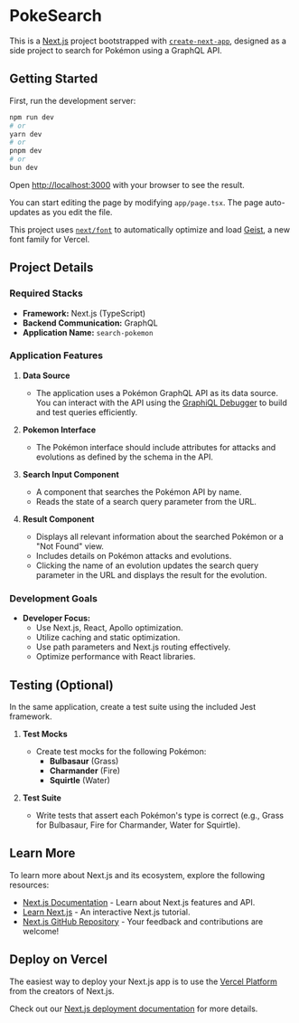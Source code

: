 # PokeSearch

This is a [Next.js](https://nextjs.org) project bootstrapped with [`create-next-app`](https://nextjs.org/docs/app/api-reference/cli/create-next-app), designed as a side project to search for Pokémon using a GraphQL API.

## Getting Started

First, run the development server:

```bash
npm run dev
# or
yarn dev
# or
pnpm dev
# or
bun dev
```

Open [http://localhost:3000](http://localhost:3000) with your browser to see the result.

You can start editing the page by modifying `app/page.tsx`. The page auto-updates as you edit the file.

This project uses [`next/font`](https://nextjs.org/docs/app/building-your-application/optimizing/fonts) to automatically optimize and load [Geist](https://vercel.com/font), a new font family for Vercel.

## Project Details

### Required Stacks

- **Framework:** Next.js (TypeScript)
- **Backend Communication:** GraphQL
- **Application Name:** `search-pokemon`

### Application Features

1. **Data Source**
   - The application uses a Pokémon GraphQL API as its data source. You can interact with the API using the [GraphiQL Debugger](https://graphiql.graphql.org/) to build and test queries efficiently.

2. **Pokemon Interface**
   - The Pokémon interface should include attributes for attacks and evolutions as defined by the schema in the API.

3. **Search Input Component**
   - A component that searches the Pokémon API by name.
   - Reads the state of a search query parameter from the URL.

4. **Result Component**
   - Displays all relevant information about the searched Pokémon or a "Not Found" view.
   - Includes details on Pokémon attacks and evolutions.
   - Clicking the name of an evolution updates the search query parameter in the URL and displays the result for the evolution.


### Development Goals

- **Developer Focus:**
  - Use Next.js, React, Apollo optimization.
  - Utilize caching and static optimization.
  - Use path parameters and Next.js routing effectively.
  - Optimize performance with React libraries.

## Testing (Optional)

In the same application, create a test suite using the included Jest framework.

1. **Test Mocks**
   - Create test mocks for the following Pokémon:
     - **Bulbasaur** (Grass)
     - **Charmander** (Fire)
     - **Squirtle** (Water)

2. **Test Suite**
   - Write tests that assert each Pokémon's type is correct (e.g., Grass for Bulbasaur, Fire for Charmander, Water for Squirtle).

## Learn More

To learn more about Next.js and its ecosystem, explore the following resources:

- [Next.js Documentation](https://nextjs.org/docs) - Learn about Next.js features and API.
- [Learn Next.js](https://nextjs.org/learn) - An interactive Next.js tutorial.
- [Next.js GitHub Repository](https://github.com/vercel/next.js) - Your feedback and contributions are welcome!

## Deploy on Vercel

The easiest way to deploy your Next.js app is to use the [Vercel Platform](https://vercel.com/new?utm_medium=default-template&filter=next.js&utm_source=create-next-app&utm_campaign=create-next-app-readme) from the creators of Next.js.

Check out our [Next.js deployment documentation](https://nextjs.org/docs/app/building-your-application/deploying) for more details.
